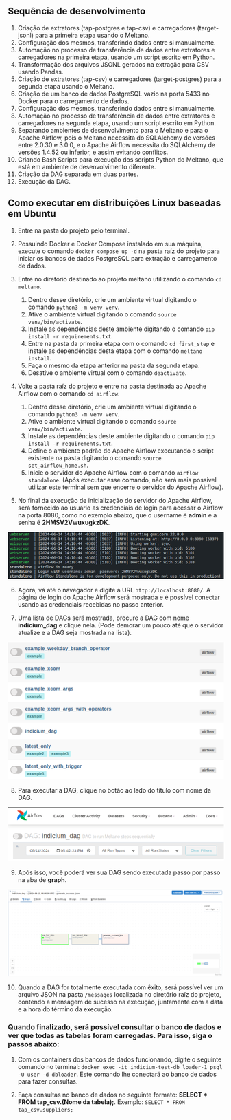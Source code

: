 ## Sequência de desenvolvimento

1. Criação de extratores (tap-postgres e tap-csv) e carregadores (target-jsonl) para a primeira etapa usando o Meltano.
2. Configuração dos mesmos, transferindo dados entre si manualmente.
3. Automação no processo de transferência de dados entre extratores e carregadores na primeira etapa, usando um script escrito em Python.
4. Transformação dos arquivos JSONL gerados na extração para CSV usando Pandas.
5. Criação de extratores (tap-csv) e carregadores (target-postgres) para a segunda etapa usando o Meltano.
6. Criação de um banco de dados PostgreSQL vazio na porta 5433 no Docker para o carregamento de dados.
7. Configuração dos mesmos, transferindo dados entre si manualmente.
8. Automação no processo de transferência de dados entre extratores e carregadores na segunda etapa, usando um script escrito em Python.
9. Separando ambientes de desenvolvimento para o Meltano e para o Apache Airflow, pois o Meltano necessita do SQLAlchemy de versões entre 2.0.30 e 3.0.0, e o Apache Airflow necessita do SQLAlchemy de versões 1.4.52 ou inferior, e assim evitando conflitos.
10. Criando Bash Scripts para execução dos scripts Python do Meltano, que está em ambiente de desenvolvimento diferente.
11. Criação da DAG separada em duas partes.
12. Execução da DAG.

## Como executar em distribuições Linux baseadas em Ubuntu

1. Entre na pasta do projeto pelo terminal.

2. Possuindo Docker e Docker Compose instalado em sua máquina, execute o comando ```docker compose up -d``` na pasta raíz do projeto para iniciar os bancos de dados PostgreSQL para extração e carregamento de dados.

3. Entre no diretório destinado ao projeto meltano utilizando o comando ```cd meltano```.
    1. Dentro desse diretório, crie um ambiente virtual digitando o comando ```python3 -m venv venv```.
    2. Ative o ambiente virtual digitando o comando ```source venv/bin/activate```.
    3. Instale as dependências deste ambiente digitando o comando ```pip install -r requirements.txt```.
    4. Entre na pasta da primeira etapa com o comando ```cd first_step``` e instale as dependências desta etapa com o comando ```meltano install```.
    5. Faça o mesmo da etapa anterior na pasta da segunda etapa.
    6. Desative o ambiente virtual com o comando ```deactivate```.

4. Volte a pasta raíz do projeto e entre na pasta destinada ao Apache Airflow com o comando ```cd airflow```.
    1. Dentro desse diretório, crie um ambiente virtual digitando o comando ```python3 -m venv venv```.
    2. Ative o ambiente virtual digitando o comando ```source venv/bin/activate```.
    3. Instale as dependências deste ambiente digitando o comando ```pip install -r requirements.txt```.
    4. Define o ambiente padrão do Apache Airflow executando o script existente na pasta digitando o comando ```source set_airflow_home.sh```.
    5. Inicie o servidor do Apache Airflow com o comando ```airflow standalone```. (Após executar esse comando, não será mais possível utilizar este terminal sem que encerre o servidor do Apache Airflow).

5. No final da execução de inicialização do servidor do Apache Airflow, será fornecido ao usuário as credenciais de login para acessar o Airflow na porta 8080, como no exemplo abaixo, que o username é <strong>admin</strong> e a senha é <strong>2HMSV2VwuxugkzDK</strong>.

![Final da execução do comando "airflow standalone"](./images/airflow_standalone.png)

6. Agora, vá até o navegador e digite a URL ```http://localhost:8080/```. A página de login do Apache Airflow será mostrada e é possível conectar usando as credenciais recebidas no passo anterior.

7. Uma lista de DAGs será mostrada, procure a DAG com nome <strong>indicium_dag</strong> e clique nela. (Pode demorar um pouco até que o servidor atualize e a DAG seja mostrada na lista).

![Lista de DAGs](./images/dags_list.png)

8. Para executar a DAG, clique no  botão ao lado do título com nome da DAG.

![Título com botão para executar DAG](./images/dag_title_with_button.png)

9. Após isso, você poderá ver sua DAG sendo executada passo por passo na aba de <strong>graph</strong>.

![Executando dag](./images/executing_dag.png)

10. Quando a DAG for totalmente executada com êxito, será possível ver um arquivo JSON na pasta ```/messages``` localizada no diretório raíz do projeto, contendo a mensagem de sucesso na execução, juntamente com a data e a hora do término da execução.

### Quando finalizado, será possível consultar o banco de dados e ver que todas as tabelas foram carregadas. Para isso, siga o passos abaixo:

1. Com os containers dos bancos de dados funcionando, digite o seguinte comando no terminal: ```docker exec -it indicium-test-db_loader-1 psql -U user -d dbloader```. Este comando lhe conectará ao banco de dados para fazer consultas.

2. Faça consultas no banco de dados no seguinte formato: <strong>SELECT * FROM tap_csv.(Nome da tabela);</strong>. Exemplo: ```SELECT * FROM tap_csv.suppliers;```
